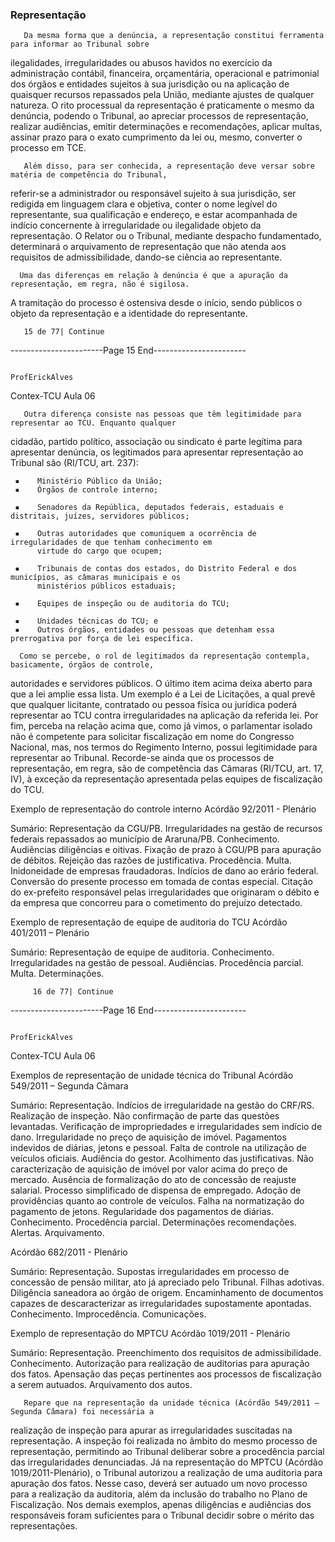 ### Representação
       Da mesma forma que a denúncia, a representação constitui ferramenta para informar ao Tribunal sobre
 ilegalidades, irregularidades ou abusos havidos no exercício da administração contábil, financeira,
 orçamentária, operacional e patrimonial dos órgãos e entidades sujeitos à sua jurisdição ou na aplicação de
 quaisquer recursos repassados pela União, mediante ajustes de qualquer natureza.
       O rito processual da representação é praticamente o mesmo da denúncia, podendo o Tribunal, ao apreciar
 processos de representação, realizar audiências, emitir determinações e recomendações, aplicar multas,
 assinar prazo para o exato cumprimento da lei ou, mesmo, converter o processo em TCE.

       Além disso, para ser conhecida, a representação deve versar sobre matéria de competência do Tribunal,
 referir-se a administrador ou responsável sujeito à sua jurisdição, ser redigida em linguagem clara e objetiva,
 conter o nome legível do representante, sua qualificação e endereço, e estar acompanhada de indício
 concernente à irregularidade ou ilegalidade objeto da representação. O Relator ou o Tribunal, mediante
 despacho fundamentado, determinará o arquivamento de representação que não atenda aos requisitos de
 admissibilidade, dando-se ciência ao representante.

      Uma das diferenças em relação à denúncia é que a apuração da representação, em regra, não é sigilosa.
 A tramitação do processo é ostensiva desde o início, sendo públicos o objeto da representação e a identidade
 do representante.




       15 de 77| Continue
-----------------------Page 15 End-----------------------

                                                                                                        ProfErickAlves
Contex-TCU
                                                                                                                 Aula 06

       Outra diferença consiste nas pessoas que têm legitimidade para representar ao TCU. Enquanto qualquer
 cidadão, partido político, associação ou sindicato é parte legítima para apresentar denúncia, os legitimados
 para apresentar representação ao Tribunal são (RI/TCU, art. 237):

     ▪    Ministério Público da União;
     ▪    Órgãos de controle interno;

     ▪    Senadores da República, deputados federais, estaduais e distritais, juízes, servidores públicos;

     ▪    Outras autoridades que comuniquem a ocorrência de irregularidades de que tenham conhecimento em
          virtude do cargo que ocupem;

     ▪    Tribunais de contas dos estados, do Distrito Federal e dos municípios, as câmaras municipais e os
          ministérios públicos estaduais;

     ▪    Equipes de inspeção ou de auditoria do TCU;

     ▪    Unidades técnicas do TCU; e
     ▪    Outros órgãos, entidades ou pessoas que detenham essa prerrogativa por força de lei específica.

      Como se percebe, o rol de legitimados da representação contempla, basicamente, órgãos de controle,
 autoridades e servidores públicos. O último item acima deixa aberto para que a lei amplie essa lista. Um
 exemplo é a Lei de Licitações, a qual prevê que qualquer licitante, contratado ou pessoa física ou jurídica
 poderá representar ao TCU contra irregularidades na aplicação da referida lei.
        Por fim, perceba na relação acima que, como já vimos, o parlamentar isolado não é competente para
 solicitar fiscalização em nome do Congresso Nacional, mas, nos termos do Regimento Interno, possui
 legitimidade para representar ao Tribunal.
       Recorde-se ainda que os processos de representação, em regra, são de competência das Câmaras
 (RI/TCU, art. 17, IV), à exceção da representação apresentada pelas equipes de fiscalização do TCU.

 Exemplo de representação do controle interno
 Acórdão 92/2011 - Plenário

 Sumário: Representação da CGU/PB. Irregularidades na gestão de recursos federais repassados ao município de
 Araruna/PB. Conhecimento. Audiências diligências e oitivas. Fixação de prazo à CGU/PB para apuração de débitos.
 Rejeição das razões de justificativa. Procedência. Multa. Inidoneidade de empresas fraudadoras. Indícios de dano ao erário
 federal. Conversão do presente processo em tomada de contas especial. Citação do ex-prefeito responsável pelas
 irregularidades que originaram o débito e da empresa que concorreu para o cometimento do prejuízo detectado.

 Exemplo de representação de equipe de auditoria do TCU
 Acórdão 401/2011 – Plenário

 Sumário: Representação de equipe de auditoria. Conhecimento. Irregularidades na gestão de pessoal. Audiências.
 Procedência parcial. Multa. Determinações.




         16 de 77| Continue
-----------------------Page 16 End-----------------------

                                                                                                          ProfErickAlves
Contex-TCU
                                                                                                                   Aula 06

 Exemplos de representação de unidade técnica do Tribunal
 Acórdão 549/2011 – Segunda Câmara

 Sumário: Representação. Indícios de irregularidade na gestão do CRF/RS. Realização de inspeção. Não confirmação de
 parte das questões levantadas. Verificação de impropriedades e irregularidades sem indício de dano. Irregularidade no
 preço de aquisição de imóvel. Pagamentos indevidos de diárias, jetons e pessoal. Falta de controle na utilização de veículos
 oficiais. Audiência do gestor. Acolhimento das justificativas. Não caracterização de aquisição de imóvel por valor acima
 do preço de mercado. Ausência de formalização do ato de concessão de reajuste salarial. Processo simplificado de
 dispensa de empregado. Adoção de providências quanto ao controle de veículos. Falha na normatização do pagamento
 de jetons. Regularidade dos pagamentos de diárias. Conhecimento. Procedência parcial. Determinações recomendações.
 Alertas. Arquivamento.

 Acórdão 682/2011 - Plenário

 Sumário: Representação. Supostas irregularidades em processo de concessão de pensão militar, ato já apreciado pelo
 Tribunal. Filhas adotivas. Diligência saneadora ao órgão de origem. Encaminhamento de documentos capazes de
 descaracterizar as irregularidades supostamente apontadas. Conhecimento. Improcedência. Comunicações.

 Exemplo de representação do MPTCU
 Acórdão 1019/2011 - Plenário

 Sumário: Representação. Preenchimento dos requisitos de admissibilidade. Conhecimento. Autorização para realização
 de auditorias para apuração dos fatos. Apensação das peças pertinentes aos processos de fiscalização a serem autuados.
 Arquivamento dos autos.

       Repare que na representação da unidade técnica (Acórdão 549/2011 –Segunda Câmara) foi necessária a
 realização de inspeção para apurar as irregularidades suscitadas na representação. A inspeção foi realizada no
 âmbito do mesmo processo de representação, permitindo ao Tribunal deliberar sobre a procedência parcial das
 irregularidades denunciadas. Já na representação do MPTCU (Acórdão 1019/2011-Plenário), o Tribunal
 autorizou a realização de uma auditoria para apuração dos fatos. Nesse caso, deverá ser autuado um novo
 processo para a realização da auditoria, além da inclusão do trabalho no Plano de Fiscalização. Nos demais
 exemplos, apenas diligências e audiências dos responsáveis foram suficientes para o Tribunal decidir sobre o
 mérito das representações.